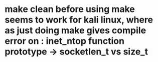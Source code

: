 # make clean before using make seems to work for kali linux, where as just doing make gives compile error on : inet_ntop function prototype -> socketlen_t vs size_t
